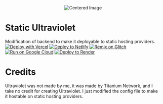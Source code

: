 <div style="text-align: center;">
    <img src="https://raw.githubusercontent.com/titaniumnetwork-dev/Ultraviolet-Static-Archive/main/uv.png" alt="Centered Image">
</div>

# Static Ultraviolet
Modification of backend to make it deployable to static hosting providers.
[![Deploy with Vercel](https://vercel.com/button)](https://vercel.com/new/clone?repository-url=https%3A%2F%2Fgithub.com%2Fopal1056%2FUltraviolet-Static-)
[![Deploy to Netlify](https://www.netlify.com/img/deploy/button.svg)](https://app.netlify.com/start/deploy?repository=https://github.com/opal1056/Ultraviolet-Static-/)
[![Remix on Glitch](https://binbashbanana.github.io/deploy-buttons/buttons/remade/glitch.svg)](https://glitch.com/edit/#!/import/github/opal1056/Ultraviolet-Static-)
[![Run on Google Cloud](https://binbashbanana.github.io/deploy-buttons/buttons/remade/googlecloud.svg)](https://deploy.cloud.run/?git_repo=https://github.com/opal1056/Ultraviolet-Static-)
[![Deploy to Render](https://binbashbanana.github.io/deploy-buttons/buttons/remade/render.svg)](https://render.com/deploy?repo=https://github.com/opal1056/Ultraviolet-Static-)

# Credits
Ultraviolet was not made by me, it was made by Titanium Network, and I take no credit for creating Ultraviolet. I just modified the config file to make it hostable on static hosting providers.



